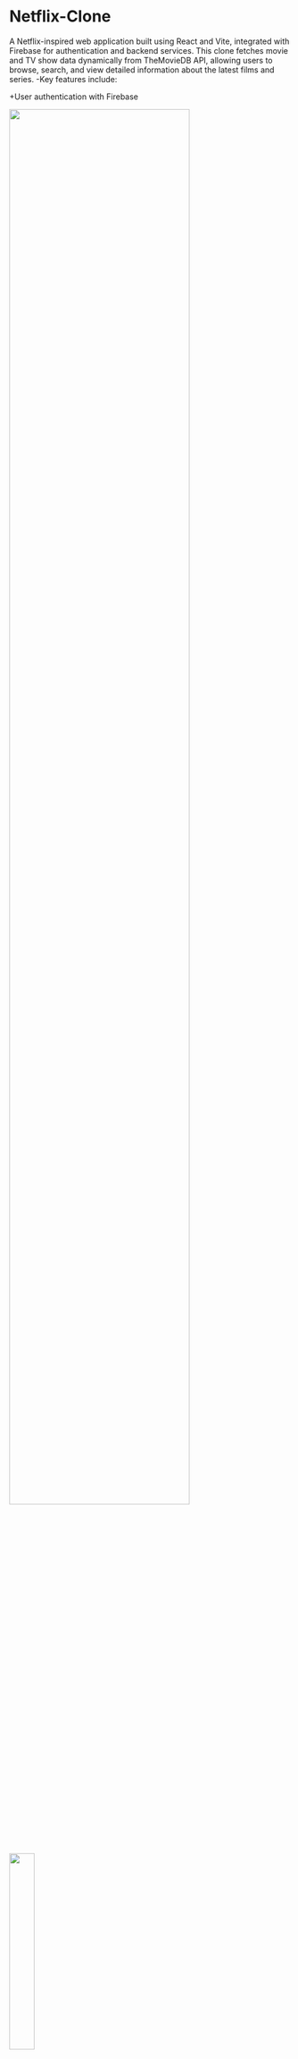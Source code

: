 # Netflix-Clone
A Netflix-inspired web application built using React and Vite, integrated with Firebase for authentication and backend services. This clone fetches movie and TV show data dynamically from TheMovieDB API, allowing users to browse, search, and view detailed information about the latest films and series.
-Key features include:

+User authentication with Firebase

<img src='https://github.com/user-attachments/assets/3b164133-98c9-498e-b7b3-de2cb04ce2ee' width=80% height=80%/> 


<img src='https://github.com/user-attachments/assets/ed676248-1799-487c-b6de-947b3327e1e9' width=30% height=30%/>

+Dynamic movie/TV show listings powered by TheMovieDB API.

+Responsive design for a seamless experience across devices.
+Real-time updates and blazing-fast performance with Vite.
<img src='https://github.com/user-attachments/assets/0a7146de-84db-4dde-813b-7f7fe8e63094'/>
<img src='https://github.com/user-attachments/assets/65b37929-4ab0-48b8-b30b-040e9cef3c91'/>
<img src='https://github.com/user-attachments/assets/34d4a297-3a66-4c0b-9e87-ae4618fa131c'/>
